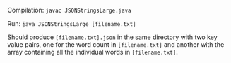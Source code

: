 Compilation: `javac JSONStringsLarge.java`

Run: `java JSONStringsLarge [filename.txt]`

Should produce `[filename.txt].json` in the same directory with two key value pairs, one for the word count in `[filename.txt]` and another with the array containing all the individual words in `[filename.txt]`.
